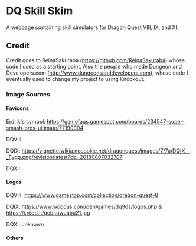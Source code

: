 # DQ Skill Skim
A webpage containing skill simulators for Dragon Quest VIII, IX, and XI.

## Credit

Credit goes to ReinaSakuraba (https://github.com/ReinaSakuraba) whose code I used as a starting point.
Also the people who made Dungeon and Developers.com (http://www.dungeonsanddevelopers.com), whose code I eventually
used to change my project to using Knockout.

### Image Sources

#### Favicons
Erdrik's symbol: https://gamefaqs.gamespot.com/boards/234547-super-smash-bros-ultimate/77190904

DQVIII: 

DQIX: https://vignette.wikia.nocookie.net/dragonquest/images/7/7a/DQIX_-_Fygg.png/revision/latest?cb=20180807032707

DQXI: 

#### Logos

DQVIII: https://www.gamestop.com/collection/dragon-quest-8

DQIX: https://www.woodus.com/den/games/dq9ds/logos.php & https://i.redd.it/qebjtuwuabu21.jpg

DQXI: unknown

#### Others
